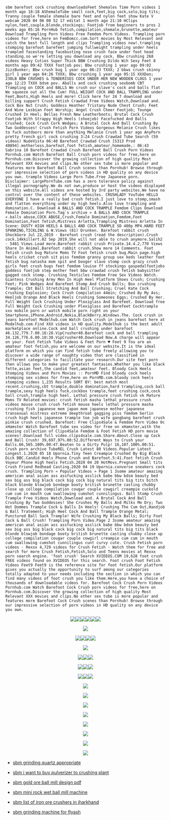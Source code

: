 ```
sbm barefoot cock crushing downloadsFeet Shemales Time Porn videos 1 month ago 18:18 AShemaleTube small cock,feet,big cock,solo,big tits; Tranny couple female shemale bare feet and nylon feet show Kate V webcam 2020 04 06 00 52 17 editat 1 month ago 21:10 HClips nylon,feet,couple,blonde,stockings; Footjob from beginners to pros 2 weeks ago 05:16 PornHub fetish,compilation,shemale,brunette,amateur Download Trampling Porn Videos Free Femdom Porn Videos. Trampling porn videos for free,here on FemDomcc.com.Sort movies by Most Relevant and catch the best full length and clips Trampling videos now!.trampling stomping barefoot barefeet jumping fullweight trampling under heels trampled facestanding facebusting nose crush face under foot head standing.so we're letting you download any cock. Bbw crushing 268 videos Heavy Cuties Super Thick BBW Crushing Dildo Wih Sexy Feet 8 months ago 09:42 TXXX footjob pov; Bbw crushing 1 year ago 09:02 JizzBunker; Bbw crush bug 1 year ago 06:23 TXXX; 2 bbws crush skinny girl 1 year ago 04:26 TXXX; Bbw crushing 1 year ago 05:15 XXXDan; 230LB BBW CRUSHES & TENDERISES COCK UNDER HER NEW WOODEN CLOGS 1 year ago 12:23 TXXX bdsm pov. Aballs and cock crushing sexbomb CBT Trampling on COCK and BALLS We crush our slave's cock and balls flat We squeeze out all the Cum! FULL WEIGHT COCK AND BALL TRAMPLING under Feet,Boots,High Heels and more! Click here for 24 7 download and billing support Crush Fetish Crawdad Free Videos Watch,Download and. Cock Box Nut Crush; Goddess Heather Tristany Nude Chest Crush; Feet And Wine Lesbian Foot Worship; Angel Crush Cheer Footjob; Tounge Crushed In Heel; Bellas Fresh New Leatherboots; Brutal Cock Crush Footjob With Strappy High Heels (shoejob) Facefucked And Balls Crushed; Cock Crush Cork Wedges; A Brutal Cock And Ball Crushing By Two Goddesses! Crush Fetish Porn Videos Gorgeous Melanie Crush likes to fuck outdoors more than anything Melanie Crush 1 year ago AnyPorn pretty french girl cock crushing 3:24 Crush Crawdad Tube Search (59 videos) NudeVista 06:40 Barefoot Crawdad Crush [S313 Prod 40894].motherless,barefoot,foot fetish,amateur,homemade,: 06:43 Sabrina 10 Barefoot Crawdad Crush Barefoot Ball Crush Porn Videos Pornhub.com Watch Barefoot Ball Crush porn videos for free,here on Pornhub.com.Discover the growing collection of high quality Most Relevant XXX movies and clips.No other sex tube is more popular and features more Barefoot Ball Crush scenes than Pornhub! Browse through our impressive selection of porn videos in HD quality on any device you own. trample Videos Large Porn Tube.Free Japanese porn. Disclaimer: LargePornTube.com has a zero tolerance policy against illegal pornography.We do not own,produce or host the videos displayed on this website.All videos are hosted by 3rd party websites.We have no control over the content of these websites. CRUSHLADY YouTube HELLO EVERYONE I have a really bad crush fetish.I just love to stomp,smash and flatten everything under my high heels.Also love trampling and domination.C. Download A BALLS AND COCK TRAMPLE Femdom Clips Download Female Domination Porn.Tag`s archive » A BALLS AND COCK TRAMPLE «.balls abuse,COCK ABUSE,Crush,Female Domination,Femdom,Foot Domination,Foot fetish,Mistress Arletta,Trampling Mistress Arletta In Scene: DUSTY HIGH HEELS A BALLS AND COCK TRAMPLE SD 480p MP4.HARD FEET SPANKING,TICKLING & W.Views (81) Drunken. Barefoot rabbit crush ShockGore Jul 22,2019 · Barefoot crush (read the description).Crush cock.14kkillert.02 Sep 2019.She will not able to crush anymore.Salih2 · 5481 Views.Load more.Barefoot rabbit crush Private.14.4.2,770 Views Share In Animal.Barefoot rabbit crush.Show more 14 Comments. Foot fetish crush bug Mature Moms TV Foot fetish crush bug.Main page.high heels cricket crush sit piss femdom granny group sex keds leather foot fetish bug natasha mom spit and booger slave stomp cock grazy crush girls feet crush bugs feet femdom louise ff stockings gaspedalfootjobs goddess footjob step mother feet bbw crawdad crush fetish babysitter gagged cock stomp. Crushing Testicles Femdom Free Sex Videos Watch. Giantess Crushing Army Men In High Heel Platform Shoes Crush; Crushing Feet; Pink Wedges And Barefeet Stomp And Crush Balls; Box crushing Trample; Cbt Ball Stretching And Ball Crushing; Cruel Kate Cock Crushing Explosion; Cock Crush Compilation 44min; Crushed By My Ass; Heeljob Orange And Black Heels Crushing Someones Eggs; Crushed By Her. Full Weight Cock Crushing Under Plexiglass And Barefeet. Download free Full Weight Cock Crushing under Plexiglass and Barefeet Cocktrample xxx mobile porn or watch mobile porn right on your Smartphone,iPhone,Android,Nokia,BlackBerry,Windows.The. Cock crush in jeans barefoot Modelhub.com Watch Cock crush in jeans barefoot here at Modelhub.com.Find XXX videos in HD quality.Modelhub is the best adult marketplace online.Cock and ball crushing under barefoot 46.132,779.7.00.16:28.VipCrusher40.Barefoot cock and ball trampling 34.126,776.6.00.10:30.VipCrusher40.Download Now.A charge will appear on your. Foot Fetish Tube Videos & Feet Porn ♥ Feet 9 You are an amateur foot fetish,you are welcome on our website.It is the ideal platform on which you can find fetish tube freely allowing you to discover a wide range of naughty video that are classified in different categories to facilitate your research.Our site feet porn then allows you to make your greatest fantasies.Whether you like black fette,asian feet,the candid feet,amateur feet. Bloody Cock Heels Stomping Videos and Porn Movies :: PornMD Find bloody cock heels stomping sex videos for free,here on PornMD.com.bloody cock heels stomping videos 1,235 Results SORT BY: best match most recent.crushing,cbt trample,double domination,hard trampling,cock ball trample,sexy high heels fuck,cockbox trample,feet crushing cock,cock ball crush,trample high heel. Lethal pressure crush fetish vk Mature Moms TV Related movies: crush fetish masha lethal pressure crush videos mouse crush crush fetish mouse heels lethal pressure masha crushing fish japanese mom japan mom japanese mother japanese transexual mistress extreme deepthroat gagging piss femdom berlin crush high heels japanese trample toe job wife gangbang barefeet crush pinkie crush crushed. Barefoot: Free Clips4Sale & Femdom Porn Video 0c xHamster Watch Barefoot tube sex video for free on xHamster,with the amazing collection of Clips4Sale Femdom & Foot Fetish HD porn movie scenes!.Download full video.clips4sale.com.Share.About.Close up Cock and Ball Crush! 39,697.97%.00:52.Different Ways to Crush your Balls.66,565.100%.00:47.Beaten to a Dirty Pulp! 16,107.100%.00:51. Crush porn archive TubeREL Crush Latest 80 Videos.Popular Latest Longest.1.2020 05 18 Upornia.Tiny Teen Creampie Crushed By Big Black Dick BBC.Candid Heels Phone Crush and Barefoot.5:41.Foot fetish Crush Voyeur Phone High heels Fetish.2020 04 20 HotMovs.Pregnant Small tits Crush Friend Redhead Casting.2020 04 19 Upornia.converse sneakers cock crush. Trampling Porn » Popular Videos » Page 1 3some amateur amazing american anal asian ass assfucking asslick babe bbw bdsm beauty bed sex big ass big black cock big cock big natural tits big tits bitch black blonde blowjob bondage booty british brunette casting chubby close up college compilation cougar couple cowgirl creampie cuckold cum cum in mouth cum swallowing cumshot cunnilingus. Ball Stomp Crush Trample Free Videos Watch,Download and. A Brutal Cock And Ball Crushing By Two Goddesses! She Crushes My Balls And Milks Me Dry; Two Hot Dommes Trample Cock & Balls In Heels! Crushing The Cum Out,Handjob & Ball Tratement; High Heel Cock And Ball Trample Orange Metal; Punctured Ball Sack Trample! Wife Crushing My Black Balls; Dirty Foot Cock & Ball Crush! Trampling Porn Video.Page 2 3some amateur amazing american anal asian ass assfucking asslick babe bbw bdsm beauty bed sex big ass big black cock big cock big natural tits big tits black blonde blowjob bondage booty british brunette casting chubby close up college compilation cougar couple cowgirl creampie cum cum in mouth cum swallowing cumshot cunnilingus cunt curvy cute. Crush Fetish porn videos · Rexxx 4,729 videos for Crush Fetish · Watch them for free and search for more Crush Fetish,Fetish,Solo and Teens movies at Rexxx porn search engine. 'foot crush' Search XVIDEOS.COM 19,628 foot crush FREE videos found on XVIDEOS for this search. Foot crush Foot Fetish Videos Feet9 Feet9 is the reference site for foot fetish.Our platform gives you actually the opportunity to surf among our categories totally adapted to your needs including the section in which you can find many videos of foot crush you like them.Here,you have a choice of thousands of downloadable videos for. Barefoot Cock Crush Porn Videos Pornhub.com Watch Barefoot Cock Crush porn videos for free,here on Pornhub.com.Discover the growing collection of high quality Most Relevant XXX movies and clips.No other sex tube is more popular and features more Barefoot Cock Crush scenes than Pornhub! Browse through our impressive selection of porn videos in HD quality on any device you own. 
```

<div align="center">
  
<a rel="nofollow" href="https://m.shibang-china.com?f=github&k=sbm+barefoot+cock+crushing+downloads"><img src="https://static.shibang-china.com/en/l.png"></a><img src="https://static.shibang-china.com/en/hw.png"><a rel="nofollow" href="https://m.shibang-china.com/product/?f=github&k=sbm+barefoot+cock+crushing+downloads"><img src="https://static.shibang-china.com/en/p.png"></a><a rel="nofollow" href="https://m.shibang-china.com/cases/?f=github&k=sbm+barefoot+cock+crushing+downloads"><img src="https://static.shibang-china.com/en/c.png"></a><a rel="nofollow" href="https://m.shibang-china.com/news/?f=github&k=sbm+barefoot+cock+crushing+downloads"><img src="https://static.shibang-china.com/en/n.png"></a><a rel="nofollow" href="https://m.shibang-china.com?f=github&k=sbm+barefoot+cock+crushing+downloads"><img src="https://static.shibang-china.com/en/m.png"></a>

<a rel="nofollow" href="https://m.shibang-china.com/product/?f=github&k=sbm+barefoot+cock+crushing+downloads"><img src="https://static.shibang-china.com/en/b.jpg"></a>
  
<a rel="nofollow" href="https://m.shibang-china.com/solution-aggregate.html?f=github&k=sbm+barefoot+cock+crushing+downloads"><img src="https://static.shibang-china.com/en/a.jpg"></a><a rel="nofollow" href="https://m.shibang-china.com/solution-mine.html?f=github&k=sbm+barefoot+cock+crushing+downloads"><img src="https://static.shibang-china.com/en/m.jpg"></a><a rel="nofollow" href="https://m.shibang-china.com/solution-mill.html?f=github&k=sbm+barefoot+cock+crushing+downloads"><img src="https://static.shibang-china.com/en/g.jpg"></a><a rel="nofollow" href="https://m.shibang-china.com/solution-epc.html?f=github&k=sbm+barefoot+cock+crushing+downloads"><img src="https://static.shibang-china.com/en/e.jpg"></a>

<a rel="nofollow" href="https://m.shibang-china.com/product/?f=github&k=sbm+barefoot+cock+crushing+downloads"><img src="https://static.shibang-china.com/en/a-p.png"></a>

<a rel="nofollow" href="https://m.shibang-china.com/product/crusher/c6x.html?f=github&k=sbm+barefoot+cock+crushing+downloads"><img src="https://static.shibang-china.com/en/j.jpg"></a><a rel="nofollow" href="https://m.shibang-china.com/product/crusher/ci5x.html?f=github&k=sbm+barefoot+cock+crushing+downloads"><img src="https://static.shibang-china.com/en/i.jpg"></a><a rel="nofollow" href="https://m.shibang-china.com/product/crusher/hst.html?f=github&k=sbm+barefoot+cock+crushing+downloads"><img src="https://static.shibang-china.com/en/c.jpg"></a>

<a rel="nofollow" href="https://m.shibang-china.com/product/mill/mtw.html?f=github&k=sbm+barefoot+cock+crushing+downloads"><img src="https://static.shibang-china.com/en/mtw.jpg"></a><a rel="nofollow" href="https://m.shibang-china.com/product/mill/scm.html?f=github&k=sbm+barefoot+cock+crushing+downloads"><img src="https://static.shibang-china.com/en/scm.jpg"></a><a rel="nofollow" href="https://m.shibang-china.com/product/mill/lm.html?f=github&k=sbm+barefoot+cock+crushing+downloads"><img src="https://static.shibang-china.com/en/lm.jpg"></a>

<a rel="nofollow" href="https://m.shibang-china.com/product/sand/vsi6x.html?f=github&k=sbm+barefoot+cock+crushing+downloads"><img src="https://static.shibang-china.com/en/6x.jpg"></a><a rel="nofollow" href="https://m.shibang-china.com/product/sand/vu.html?f=github&k=sbm+barefoot+cock+crushing+downloads"><img src="https://static.shibang-china.com/en/vu.jpg"></a><a rel="nofollow" href="https://m.shibang-china.com/product/mobile/klun.html?f=github&k=sbm+barefoot+cock+crushing+downloads"><img src="https://static.shibang-china.com/en/k.jpg"></a>

<a rel="nofollow" href="https://m.shibang-china.com/cases/?f=github&k=sbm+barefoot+cock+crushing+downloads"><img src="https://static.shibang-china.com/en/case.png"></a>

<a rel="nofollow" href="https://m.shibang-china.com/cases/aggregate/202.html?f=github&k=sbm+barefoot+cock+crushing+downloads"><img src="https://static.shibang-china.com/en/c-1.jpg"></a>

<a rel="nofollow" href="https://m.shibang-china.com/cases/aggregate/203.html?f=github&k=sbm+barefoot+cock+crushing+downloads"><img src="https://static.shibang-china.com/en/c-2.jpg"></a>

<a rel="nofollow" href="https://m.shibang-china.com/cases/mill/123.html?f=github&k=sbm+barefoot+cock+crushing+downloads"><img src="https://static.shibang-china.com/en/c-3.jpg"></a>

<a rel="nofollow" href="https://m.shibang-china.com/contact_us.html?f=github&k=sbm+barefoot+cock+crushing+downloads"><img src="https://static.shibang-china.com/en/contact.png"></a>

<a rel="nofollow" href="https://swt.shibang-china.com/?f=github&k=sbm+barefoot+cock+crushing+downloads"><img src="https://static.shibang-china.com/en/chat.png"></a>

<a rel="nofollow" href="https://whatsapp.shibangsoft.com/WhatsApp.php?f=github&k=sbm+barefoot+cock+crushing+downloads"><img src="https://static.shibang-china.com/en/whatsapp.png"></a>

<a rel="nofollow" href="https://m.shibang-china.com/?f=github&k=sbm+barefoot+cock+crushing+downloads"><img src="https://static.shibang-china.com/en/website.png"></a>

</div>


* [sbm grinding quartz appropriate](sbm%20grinding%20quartz%20appropriate.md)

* [sbm i want to buy pulverizer to crushing plant](sbm%20i%20want%20to%20buy%20pulverizer%20to%20crushing%20plant.md)

* [sbm gold ore ball mill design pdf](sbm%20gold%20ore%20ball%20mill%20design%20pdf.md)

* [sbm mini rock wet ball mill machine](sbm%20mini%20rock%20wet%20ball%20mill%20machine.md)

* [sbm list of iron ore crushers in jharkhand](sbm%20list%20of%20iron%20ore%20crushers%20in%20jharkhand.md)

* [sbm grinding machine for flyash](sbm%20grinding%20machine%20for%20flyash.md)
